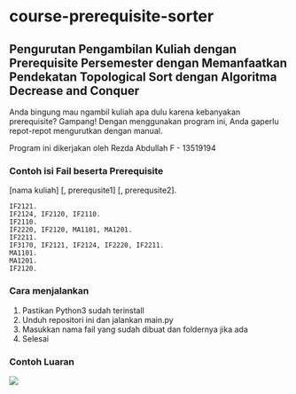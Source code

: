 # course-prerequisite-sorter

## Pengurutan Pengambilan Kuliah dengan Prerequisite Persemester dengan Memanfaatkan Pendekatan Topological Sort dengan Algoritma Decrease and Conquer

Anda bingung mau ngambil kuliah apa dulu karena kebanyakan prerequisite? Gampang! Dengan menggunakan program ini, Anda gaperlu repot-repot mengurutkan dengan manual.

Program ini dikerjakan oleh Rezda Abdullah F - 13519194

### Contoh isi Fail beserta Prerequisite
[nama kuliah] [, prerequsite1] [, prerequsite2].
```
IF2121.
IF2124, IF2120, IF2110.
IF2110.
IF2220, IF2120, MA1101, MA1201.
IF2211.
IF3170, IF2121, IF2124, IF2220, IF2211.
MA1101.
MA1201.
IF2120.

```

### Cara menjalankan
1. Pastikan Python3 sudah terinstall
2. Unduh repositori ini dan jalankan main.py
3. Masukkan nama fail yang sudah dibuat dan foldernya jika ada
4. Selesai

### Contoh Luaran
![](https://image.prntscr.com/image/2Hsoi0FURc25DdoZmJD1Ig.png)